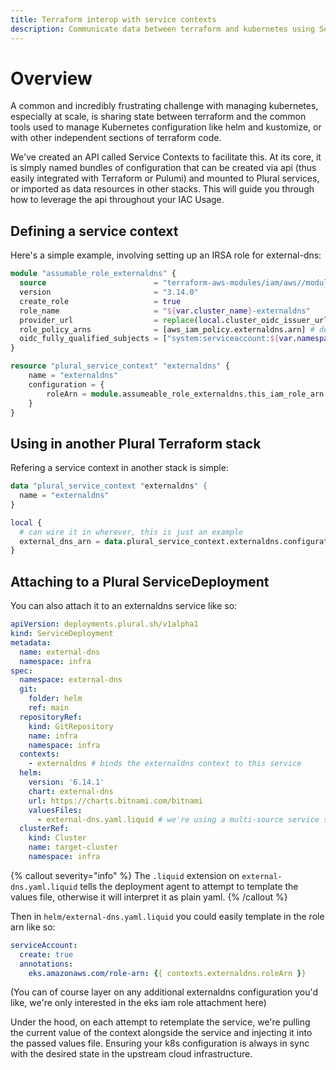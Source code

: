 ```yaml
---
title: Terraform interop with service contexts
description: Communicate data between terraform and kubernetes using Service Contexts
---
```


# Overview

A common and incredibly frustrating challenge with managing kubernetes, especially at scale, is sharing state between terraform and the common tools used to manage Kubernetes configuration like helm and kustomize, or with other independent sections of terraform code. 

We've created an API called Service Contexts to facilitate this. At its core, it is simply named bundles of configuration that can be created via api (thus easily integrated with Terraform or Pulumi) and mounted to Plural services, or imported as data resources in other stacks. This will guide you through how to leverage the api throughout your IAC Usage.

## Defining a service context

Here's a simple example, involving setting up an IRSA role for external-dns:

```tf
module "assumable_role_externaldns" {
  source                        = "terraform-aws-modules/iam/aws//modules/iam-assumable-role-with-oidc"
  version                       = "3.14.0"
  create_role                   = true
  role_name                     = "${var.cluster_name}-externaldns"
  provider_url                  = replace(local.cluster_oidc_issuer_url, "https://", "")
  role_policy_arns              = [aws_iam_policy.externaldns.arn] # defined elsewhere
  oidc_fully_qualified_subjects = ["system:serviceaccount:${var.namespace}:${var.externaldns_serviceaccount}"]
}

resource "plural_service_context" "externaldns" {
    name = "externaldns"
    configuration = {
        roleArn = module.assumeable_role_externaldns.this_iam_role_arn
    }
}
```

## Using in another Plural Terraform stack

Refering a service context in another stack is simple:

```tf
data "plural_service_context "externaldns" {
  name = "externaldns"
}

local {
  # can wire it in wherever, this is just an example
  external_dns_arn = data.plural_service_context.externaldns.configuration.roleArn 
}
```

## Attaching to a Plural ServiceDeployment

You can also attach it to an externaldns service like so:

```yaml
apiVersion: deployments.plural.sh/v1alpha1
kind: ServiceDeployment
metadata:
  name: external-dns
  namespace: infra
spec:
  namespace: external-dns
  git:
    folder: helm
    ref: main
  repositoryRef:
    kind: GitRepository
    name: infra
    namespace: infra
  contexts:
    - externaldns # binds the externaldns context to this service
  helm:
    version: '6.14.1'
    chart: external-dns
    url: https://charts.bitnami.com/bitnami
    valuesFiles:
      - external-dns.yaml.liquid # we're using a multi-source service sourcing this values file from `helm-values/external-dns.yaml.liquid` in the infra repo above
  clusterRef:
    kind: Cluster
    name: target-cluster
    namespace: infra
```

{% callout severity="info" %}
The `.liquid` extension on `external-dns.yaml.liquid` tells the deployment agent to attempt to template the values file, otherwise it will interpret it as plain yaml.
{% /callout %}

Then in `helm/external-dns.yaml.liquid` you could easily template in the role arn like so:

```yaml
serviceAccount:
  create: true
  annotations:
    eks.amazonaws.com/role-arn: {{ contexts.externaldns.roleArn }}
```

(You can of course layer on any additional externaldns configuration you'd like, we're only interested in the eks iam role attachment here)


Under the hood, on each attempt to retemplate the service, we're pulling the current value of the context alongside the service and injecting it into the passed values file. Ensuring your k8s configuration is always in sync with the desired state in the upstream cloud infrastructure.
